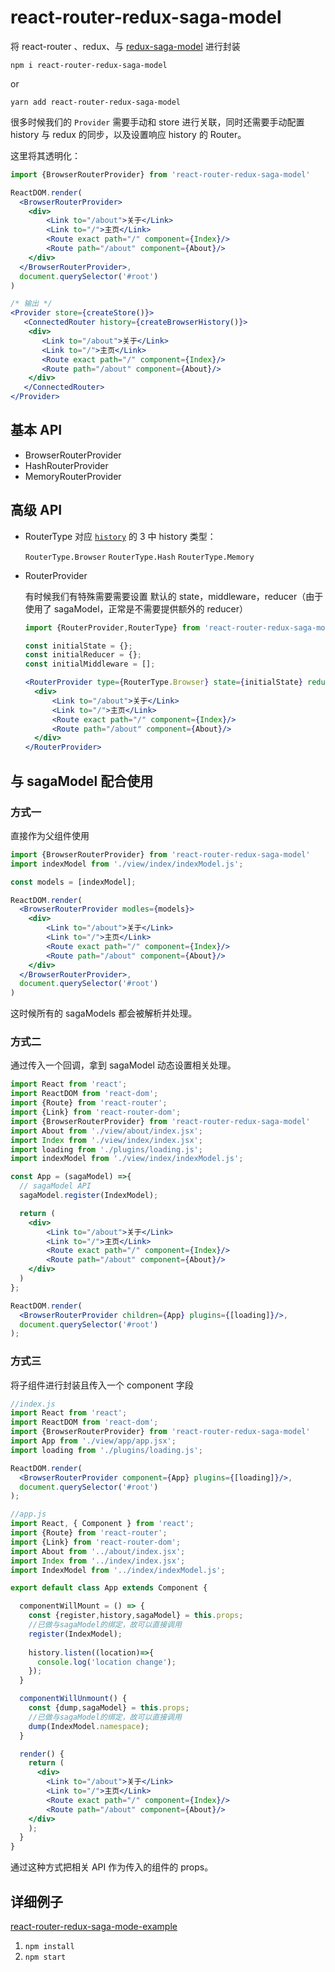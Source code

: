 # react-router-redux-saga-model
将 react-router 、redux、与 [redux-saga-model](https://github.com/tomsonTang/redux-saga-model) 进行封装

`npm i react-router-redux-saga-model`

or

`yarn add react-router-redux-saga-model`

很多时候我们的 `Provider` 需要手动和 store 进行关联，同时还需要手动配置 history 与 redux 的同步，以及设置响应 history 的 Router。

这里将其透明化：

```jsx
import {BrowserRouterProvider} from 'react-router-redux-saga-model'

ReactDOM.render(
  <BrowserRouterProvider>
    <div>
        <Link to="/about">关于</Link>
        <Link to="/">主页</Link>
        <Route exact path="/" component={Index}/>
        <Route path="/about" component={About}/>
    </div>
  </BrowserRouterProvider>,
  document.querySelector('#root')
)
```

```jsx
/* 输出 */
<Provider store={createStore()}>
   <ConnectedRouter history={createBrowserHistory()}>
   	<div>
       <Link to="/about">关于</Link>
       <Link to="/">主页</Link>
       <Route exact path="/" component={Index}/>
       <Route path="/about" component={About}/>
    </div>
   </ConnectedRouter>
</Provider>
```



## 基本 API

- BrowserRouterProvider
- HashRouterProvider
- MemoryRouterProvider

## 高级 API

- RouterType 对应 [`history`](https://github.com/ReactTraining/history) 的 3 中 history 类型：

  `RouterType.Browser` 
  `RouterType.Hash`
  `RouterType.Memory`


- RouterProvider

  有时候我们有特殊需要需要设置 默认的 state，middleware，reducer（由于使用了 sagaModel，正常是不需要提供额外的 reducer）

  ```jsx
  import {RouterProvider,RouterType} from 'react-router-redux-saga-model';

  const initialState = {};
  const initialReducer = {};
  const initialMiddleware = [];

  <RouterProvider type={RouterType.Browser} state={initialState} reducers={initialReducer} middleware={initialMiddleware}>
    <div>
        <Link to="/about">关于</Link>
        <Link to="/">主页</Link>
        <Route exact path="/" component={Index}/>
        <Route path="/about" component={About}/>
    </div>
  </RouterProvider>
  ```

## 与 sagaModel 配合使用 

### 方式一

直接作为父组件使用

```jsx
import {BrowserRouterProvider} from 'react-router-redux-saga-model'
import indexModel from './view/index/indexModel.js';

const models = [indexModel];

ReactDOM.render(
  <BrowserRouterProvider modles={models}>
    <div>
        <Link to="/about">关于</Link>
        <Link to="/">主页</Link>
        <Route exact path="/" component={Index}/>
        <Route path="/about" component={About}/>
    </div>
  </BrowserRouterProvider>,
  document.querySelector('#root')
)
```

这时候所有的 sagaModels 都会被解析并处理。

### 方式二

通过传入一个回调，拿到 sagaModel 动态设置相关处理。

```jsx
import React from 'react';
import ReactDOM from 'react-dom';
import {Route} from 'react-router';
import {Link} from 'react-router-dom';
import {BrowserRouterProvider} from 'react-router-redux-saga-model'
import About from './view/about/index.jsx';
import Index from './view/index/index.jsx';
import loading from './plugins/loading.js';
import indexModel from './view/index/indexModel.js';

const App = (sagaModel) =>{
  // sagaModel API
  sagaModel.register(IndexModel);

  return (
    <div>
        <Link to="/about">关于</Link>
        <Link to="/">主页</Link>
        <Route exact path="/" component={Index}/>
        <Route path="/about" component={About}/>
    </div>
  )
};

ReactDOM.render(
  <BrowserRouterProvider children={App} plugins={[loading]}/>,
  document.querySelector('#root')
);
```

### 方式三

将子组件进行封装且传入一个 component 字段

```jsx
//index.js
import React from 'react';
import ReactDOM from 'react-dom';
import {BrowserRouterProvider} from 'react-router-redux-saga-model'
import App from './view/app/app.jsx';
import loading from './plugins/loading.js';

ReactDOM.render(
  <BrowserRouterProvider component={App} plugins={[loading]}/>,
  document.querySelector('#root')
);
```

```jsx
//app.js
import React, { Component } from 'react';
import {Route} from 'react-router';
import {Link} from 'react-router-dom';
import About from '../about/index.jsx';
import Index from '../index/index.jsx';
import IndexModel from '../index/indexModel.js';

export default class App extends Component {

  componentWillMount = () => {
    const {register,history,sagaModel} = this.props;
    //已做与sagaModel的绑定，故可以直接调用
    register(IndexModel);
    
    history.listen((location)=>{
      console.log('location change');
    });
  }

  componentWillUnmount() {
    const {dump,sagaModel} = this.props;
    //已做与sagaModel的绑定，故可以直接调用
    dump(IndexModel.namespace);
  }

  render() {
    return (
      <div>
        <Link to="/about">关于</Link>
        <Link to="/">主页</Link>
        <Route exact path="/" component={Index}/>
        <Route path="/about" component={About}/>
    </div>
    );
  }
}
```

通过这种方式把相关 API 作为传入的组件的 props。

## 详细例子

[ react-router-redux-saga-mode-example ](https://github.com/tomsonTang/react-router-redux-saga-model-example)

1. `npm install `
2. `npm start`


